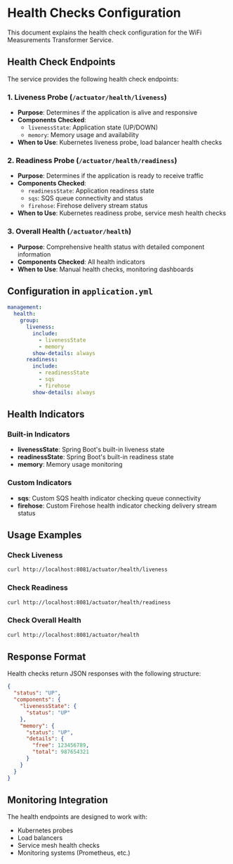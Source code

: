 # Health Checks Configuration

This document explains the health check configuration for the WiFi Measurements Transformer Service.

## Health Check Endpoints

The service provides the following health check endpoints:

### 1. Liveness Probe (`/actuator/health/liveness`)
- **Purpose**: Determines if the application is alive and responsive
- **Components Checked**:
  - `livenessState`: Application state (UP/DOWN)
  - `memory`: Memory usage and availability
- **When to Use**: Kubernetes liveness probe, load balancer health checks

### 2. Readiness Probe (`/actuator/health/readiness`)
- **Purpose**: Determines if the application is ready to receive traffic
- **Components Checked**:
  - `readinessState`: Application readiness state
  - `sqs`: SQS queue connectivity and status
  - `firehose`: Firehose delivery stream status
- **When to Use**: Kubernetes readiness probe, service mesh health checks

### 3. Overall Health (`/actuator/health`)
- **Purpose**: Comprehensive health status with detailed component information
- **Components Checked**: All health indicators
- **When to Use**: Manual health checks, monitoring dashboards

## Configuration in `application.yml`

```yaml
management:
  health:
    group:
      liveness:
        include:
          - livenessState
          - memory
        show-details: always
      readiness:
        include:
          - readinessState
          - sqs
          - firehose
        show-details: always
```

## Health Indicators

### Built-in Indicators
- **livenessState**: Spring Boot's built-in liveness state
- **readinessState**: Spring Boot's built-in readiness state
- **memory**: Memory usage monitoring

### Custom Indicators
- **sqs**: Custom SQS health indicator checking queue connectivity
- **firehose**: Custom Firehose health indicator checking delivery stream status

## Usage Examples

### Check Liveness
```bash
curl http://localhost:8081/actuator/health/liveness
```

### Check Readiness
```bash
curl http://localhost:8081/actuator/health/readiness
```

### Check Overall Health
```bash
curl http://localhost:8081/actuator/health
```

## Response Format

Health checks return JSON responses with the following structure:

```json
{
  "status": "UP",
  "components": {
    "livenessState": {
      "status": "UP"
    },
    "memory": {
      "status": "UP",
      "details": {
        "free": 123456789,
        "total": 987654321
      }
    }
  }
}
```

## Monitoring Integration

The health endpoints are designed to work with:
- Kubernetes probes
- Load balancers
- Service mesh health checks
- Monitoring systems (Prometheus, etc.) 